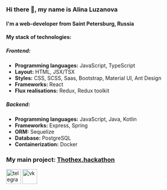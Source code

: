 ### Hi there 👋, my name is Alina Luzanova
#### I'm a web-developer from Saint Petersburg, Russia
#### My stack of technologies:
##### Frontend:
- **Programming languages:** JavaScript, TypeScript
- **Layout:** HTML, JSX/TSX
- **Styles:** CSS, SCSS, Saas, Bootstrap, Material UI, Ant Design
- **Frameworks:** React
- **Flux realisations:** Redux, Redux toolkit
##### Backend:
- **Programming languages:** JavaScript, Java, Kotlin
- **Frameworks:** Express, Spring
- **ORM:** Sequelize
- **Database:** PostgreSQL
- **Containerization:** Docker

### My main project: [Thothex.hackathon](https://thothex.com/)


[<img src='https://cdn.jsdelivr.net/npm/simple-icons@3.0.1/icons/telegram.svg' alt='telegram' height='40'>](https://tg.me/alinaluzanova )
[<img src='https://cdn.jsdelivr.net/npm/simple-icons@3.0.1/icons/vk.svg' alt='vk' height='40'>](https://vk.com/anilin__a)  

